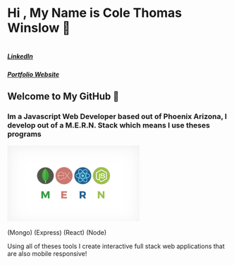 <h1> Hi , My Name is Cole Thomas Winslow 🚀<h1/>
  
   <h5><a href="https://www.linkedin.com/in/cole-winslow-8a2a0b206/">LinkedIn</a> </h5>
    <h5>  <a href="https://www.linkedin.com/in/cole-winslow-8a2a0b206/">Portfolio Website</a> </h5>
    
## Welcome to My GitHub 👾
<h3>Im a Javascript Web Developer based out of Phoenix Arizona, I develop out of a M.E.R.N. Stack which means I use theses programs</h3>

<img src="Mern.jpeg" alt="M.E.R.N" width="300"/>

(Mongo) (Express) (React) (Node)




<p>Using all of theses tools I create interactive full stack web applications that are also mobile responsive!</p>
